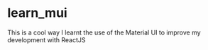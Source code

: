 # learn_mui
This is a cool way  I learnt the use of the Material UI to improve my development with ReactJS
